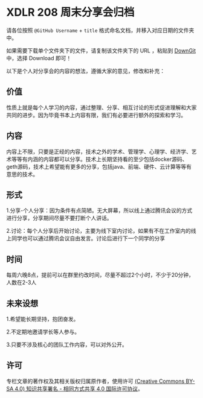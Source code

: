 # XDLR 208 周末分享会归档
请各位按照 `@GitHub Username` + `title` 格式命名文档，并移入对应日期的文件夹中。

如果需要下载单个文件夹下的文件，请复制该文件夹下的 URL ，粘贴到 [DownGit](https://minhaskamal.github.io/DownGit/#/home) 中，选择 Download 即可！

以下是个人对分享会的内容的想法，遵循大家的意见，修改和补充：

## 价值

性质上就是每个人学习的内容，通过整理、分享、相互讨论的形式促进理解和大家共同的进步。因为毕竟书本上内容有限，我们有必要进行额外的探索和学习。

## 内容

内容上不限，只要是正经的内容，技术之外的学术、管理学、心理学、经济学、艺术等等有内涵的内容都可以分享。技术上长期坚持看的至少包括docker源码、geth源码，技术上希望能有更多的分享，包括java、前端、硬件、云计算等等有意思的技术。

## 形式

1.分享-个人分享：因为条件有点简陋。无大屏幕，所以线上通过腾讯会议的方式进行分享，分享期间尽量不要打断个人讲话。

2.讨论：每个人分享后开始讨论，主要为线下室内讨论，如果有不在工作室内的线上同学也可以通过腾讯会议自由发言。讨论后进行下一个同学的分享

## 时间

每周六晚8点，提前可以在群里约改时间，尽量不超过2个小时，不少于20分钟，人数在2-3人

## 未来设想

1.希望能长期坚持，抱团奋发。

2.不定期地邀请学长等人参与。

3.只要不涉及核心的团队工作内容，可以对外公开。

## 许可
专栏文章的著作权及其相关版权归属原作者，使用许可 [(Creative Commons BY-SA 4.0) 知识共享署名 - 相同方式共享 4.0 国际许可协议](https://creativecommons.org/licenses/by-nc-sa/4.0/deed.zh)。

